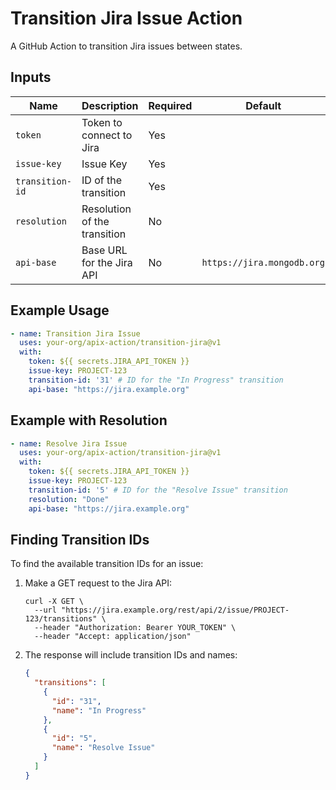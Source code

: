 # Transition Jira Issue Action

A GitHub Action to transition Jira issues between states.

## Inputs

| Name | Description | Required | Default |
|------|-------------|----------|---------|
| `token` | Token to connect to Jira | Yes | |
| `issue-key` | Issue Key | Yes | |
| `transition-id` | ID of the transition | Yes | |
| `resolution` | Resolution of the transition | No | |
| `api-base` | Base URL for the Jira API | No | `https://jira.mongodb.org` |

## Example Usage

```yaml
- name: Transition Jira Issue
  uses: your-org/apix-action/transition-jira@v1
  with:
    token: ${{ secrets.JIRA_API_TOKEN }}
    issue-key: PROJECT-123
    transition-id: '31' # ID for the "In Progress" transition
    api-base: "https://jira.example.org"
```

## Example with Resolution

```yaml
- name: Resolve Jira Issue
  uses: your-org/apix-action/transition-jira@v1
  with:
    token: ${{ secrets.JIRA_API_TOKEN }}
    issue-key: PROJECT-123
    transition-id: '5' # ID for the "Resolve Issue" transition
    resolution: "Done"
    api-base: "https://jira.example.org"
```

## Finding Transition IDs

To find the available transition IDs for an issue:

1. Make a GET request to the Jira API:
   ```
   curl -X GET \
     --url "https://jira.example.org/rest/api/2/issue/PROJECT-123/transitions" \
     --header "Authorization: Bearer YOUR_TOKEN" \
     --header "Accept: application/json"
   ```

2. The response will include transition IDs and names:
   ```json
   {
     "transitions": [
       {
         "id": "31",
         "name": "In Progress"
       },
       {
         "id": "5",
         "name": "Resolve Issue"
       }
     ]
   }
   ```